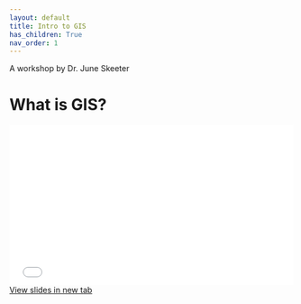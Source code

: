 ```yaml
---
layout: default
title: Intro to GIS
has_children: True
nav_order: 1
---
```


A workshop by Dr. June Skeeter

# What is GIS?

<div style="overflow: hidden;
  padding-top: 56.25%;
  position: relative">
  <iframe src="WhatIsGIS.html" title="Processes" scrolling="no" frameborder="0"
    style="border: 0;
   height: 100%;
   left: 0;
   position: absolute;
   top: 0;
   width: 100%;">
   <p>Your browser does not support iframes.</p>
 </iframe>
</div>
<a href="WhatIsGIS.html" target="_blank">View slides in new tab</a>
